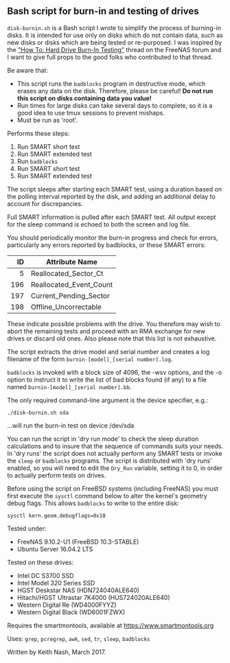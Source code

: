 ## Bash script for burn-in and testing of drives
`disk-burnin.sh` is a Bash script I wrote to simplify the process of burning-in disks. It is intended for use only on disks which do not contain data, such as new disks or disks which are being tested or re-purposed. I was inspired by the ["How To: Hard Drive Burn-In Testing"](https://forums.freenas.org/index.php?threads/how-to-hard-drive-burn-in-testing.21451/) thread on the FreeNAS forum and I want to give full props to the good folks who contributed to that thread. 
                                                                           
Be aware that:                                                             
                                                                           
* This script runs the `badblocks` program in destructive mode, which erases any data on the disk. Therefore, please be careful! __Do not run this script on disks containing data you value!__
* Run times for large disks can take several days to complete, so it is a good idea to use tmux sessions to prevent mishaps.               
* Must be run as 'root'.                                                
                                                                           
Performs these steps:                                                      
                                                                           
1. Run SMART short test                                                  
2. Run SMART extended test                                               
3. Run `badblocks`                                                         
4. Run SMART short test                                                  
5. Run SMART extended test                                               
                                                                           
The script sleeps after starting each SMART test, using a duration based on the polling interval reported by the disk, and adding an additional delay to account for discrepancies.               
                                                                           
Full SMART information is pulled after each SMART test. All output except for the sleep command is echoed to both the screen and log file.    
                                                                           
You should periodically monitor the burn-in progress and check for errors, particularly any errors reported by badblocks, or these SMART errors:                   
  
|ID|Attribute Name|
|---:|---|
|  5|Reallocated_Sector_Ct|
|196|Reallocated_Event_Count|
|197|Current_Pending_Sector|
|198|Offline_Uncorrectable|
                                                                           
These indicate possible problems with the drive. You therefore may wish to abort the remaining tests and proceed with an RMA exchange for new drives or discard old ones. Also please note that this list is not exhaustive.
                                                                           
The script extracts the drive model and serial number and creates a log filename of the form `burnin-[model]_[serial number].log`.
                                                                           
`badblocks` is invoked with a block size of 4096, the -wsv options, and the -o option to instruct it to write the list of bad blocks found (if any) to a file named `burnin-[model]_[serial number].bb`.
                                                                           
The only required command-line argument is the device specifier, e.g.:
                                                                           
`./disk-burnin.sh sda`
                                                                           
...will run the burn-in test on device /dev/sda
                                                                           
You can run the script in 'dry run mode' to check the sleep duration calculations and to insure that the sequence of commands suits your needs. In 'dry runs' the script does not actually perform any SMART tests or invoke the `sleep` or `badblocks` programs. The script is distributed with 'dry runs' enabled, so you will need to edit the `Dry_Run` variable, setting it to 0, in order to actually perform tests on drives.                                                           

Before using the script on FreeBSD systems (including FreeNAS) you must first execute the `sysctl` command below to alter the kernel's geometry debug flags. This allows `badblocks` to write to the entire disk:

`sysctl kern.geom.debugflags=0x10`
                                                                           
Tested under:                                                              
* FreeNAS 9.10.2-U1 (FreeBSD 10.3-STABLE)                                     
* Ubuntu Server 16.04.2 LTS                                                
                                                                           
Tested on these drives: 
* Intel DC S3700 SSD
* Intel Model 320 Series SSD
* HGST Deskstar NAS (HDN724040ALE640)
* Hitachi/HGST Ultrastar 7K4000 (HUS724020ALE640)
* Western Digital Re (WD4000FYYZ)
* Western Digital Black (WD6001FZWX)
                                                                           
Requires the smartmontools, available at https://www.smartmontools.org     
                                                                           
Uses: `grep`, `pcregrep`, `awk`, `sed`, `tr`, `sleep`, `badblocks`

Written by Keith Nash, March 2017.                                                                         

